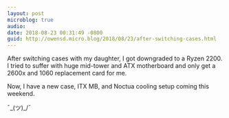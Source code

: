 ```yaml
---
layout: post
microblog: true
audio: 
date: 2018-08-23 00:31:49 -0800
guid: http://owensd.micro.blog/2018/08/23/after-switching-cases.html
---
```

After switching cases with my daughter, I got downgraded to a Ryzen 2200. I tried to suffer with huge mid-tower and ATX motherboard and only get a 2600x and 1060 replacement card for me.

Now, I have a new case, ITX MB, and Noctua cooling setup coming this weekend.

¯\_(ツ)_/¯

